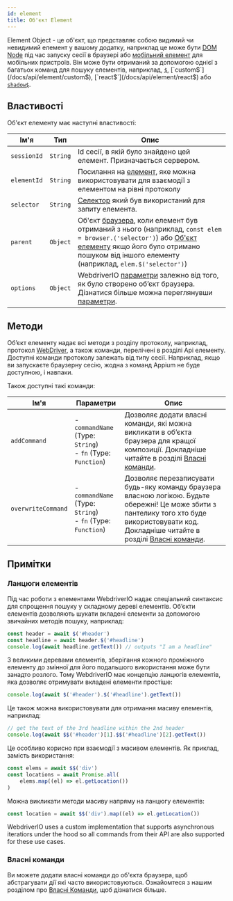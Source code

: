 ```yaml
---
id: element
title: Об'єкт Element
---
```


Element Object - це об'єкт, що представляє собою видимий чи невидимий елемент у вашому додатку, наприклад це може бути [DOM Node](https://developer.mozilla.org/en-US/docs/Web/API/Element) під час запуску сесії в браузері або [мобільний елемент](https://developer.apple.com/documentation/swift/sequence/element) для мобільних пристроїв. Він може бути отриманий за допомогою однієї з багатьох команд для пошуку елементів, наприклад, [`$`](/docs/api/element/$), [`custom$`](/docs/api/element/custom$), [`react$`](/docs/api/element/react$) або [`shadow$`](/docs/api/element/shadow$).

## Властивості

Об'єкт елементу має наступні властивості:

| Ім'я        | Тип      | Опис                                                                                                                                                                                                                                                     |
| ----------- | -------- | -------------------------------------------------------------------------------------------------------------------------------------------------------------------------------------------------------------------------------------------------------- |
| `sessionId` | `String` | Id сесії, в якій було знайдено цей елемент. Призначається сервером.                                                                                                                                                                                      |
| `elementId` | `String` | Посилання на [елемент](https://w3c.github.io/webdriver/#elements), яке можна використовувати для взаємодії з елементом на рівні протоколу                                                                                                                |
| `selector`  | `String` | [Селектор](/docs/selectors) який був використаний для запиту елемента.                                                                                                                                                                                   |
| `parent`    | `Object` | Об'єкт [браузера](browser), коли елемент був отриманий з нього (наприклад, `const elem = browser.('selector')`) або [Об'єкт елементу](element) якщо його було отримано пошуком від іншого елементу (наприклад, `elem.$('selector')`) |
| `options`   | `Object` | WebdriverIO [параметри](../configuration) залежно від того, як було створено об’єкт браузера. Дізнатися більше можна переглянувши [параметри](../setuptypes).                                                                                      |

## Методи

Об’єкт елементу надає всі методи з розділу протоколу, наприклад, протокол [WebDriver](/docs/api/webdriver), а також команди, перелічені в розділі Api елементу. Доступні команди протоколу залежать від типу сесії. Наприклад, якщо ви запускаєте браузерну сесію, жодна з команд Appium [](../appium) не буде доступною, і навпаки.

Також доступні такі команди:

| Ім'я               | Параметри                                                             | Опис                                                                                                                                                                                                                                              |
| ------------------ | --------------------------------------------------------------------- | ------------------------------------------------------------------------------------------------------------------------------------------------------------------------------------------------------------------------------------------------- |
| `addCommand`       | - `commandName` (Type: `String`)<br />- `fn` (Type: `Function`) | Дозволяє додати власні команди, які можна викликати в об’єкта браузера для кращої композиції. Докладніше читайте в розділі [Власні команди](../customcommands).                                                                                |
| `overwriteCommand` | - `commandName` (Type: `String`)<br />- `fn` (Type: `Function`) | Дозволяє перезаписувати будь-яку команду браузера власною логікою. Будьте обережні! Це може збити з пантелику того хто буде використовувати код. Докладніше читайте в розділі [Власні команди](/docs/customcommands#overwriting-native-commands). |

## Примітки

### Ланцюги елементів

Під час роботи з елементами WebdriverIO надає спеціальний синтаксис для спрощення пошуку у складному дереві елементів. Об’єкти елементів дозволяють шукати вкладені елементи за допомогою звичайних методів пошуку, наприклад:

```js
const header = await $('#header')
const headline = await header.$('#headline')
console.log(await headline.getText()) // outputs "I am a headline"
```

З великими деревами елементів, зберігання кожного проміжного елементу до змінної для його подальшого використання може бути занадто розлого. Тому WebdriverIO має концепцію ланцюгів елементів, яка дозволяє отримувати вкладені елементи простіше:

```js
console.log(await $('#header').$('#headline').getText())
```

Це також можна використовувати для отримання масиву елементів, наприклад:

```js
// get the text of the 3rd headline within the 2nd header
console.log(await $$('#header')[1].$$('#headline')[2].getText())
```

Це особливо корисно при взаємодії з масивом елементів. Як приклад, замість використання:

```js
const elems = await $$('div')
const locations = await Promise.all(
    elems.map((el) => el.getLocation())
)
```

Можна викликати методи масиву напряму на ланцюгу елементів:

```js
const location = await $$('div').map((el) => el.getLocation())
```

WebdriverIO uses a custom implementation that supports asynchronous iteratiors under the hood so all commands from their API are also supported for these use cases.

### Власні команди

Ви можете додати власні команди до об'єкта браузера, щоб абстрагувати дії які часто використовуються. Ознайомтеся з нашим розділом про [Власні Команди](/docs/customcommands#adding-custom-commands), щоб дізнатися більше.
